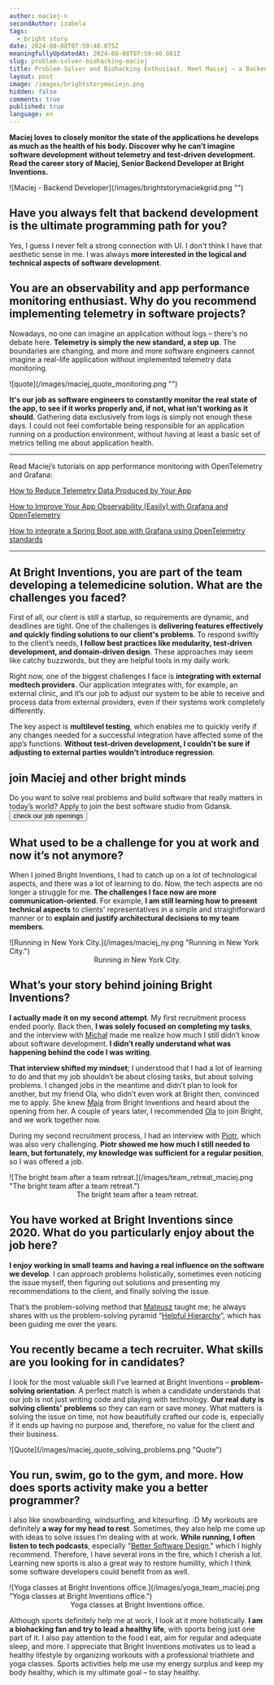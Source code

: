 ```yaml
---
author: maciej-n
secondAuthor: izabela
tags:
  - bright story
date: 2024-08-08T07:59:40.075Z
meaningfullyUpdatedAt: 2024-08-08T07:59:40.861Z
slug: problem-solver-biohacking-maciej
title: Problem-Solver and Biohacking Enthusiast. Meet Maciej – a Backend Developer
layout: post
image: /images/brightstorymaciejn.png
hidden: false
comments: true
published: true
language: en
---
```

**Maciej loves to closely monitor the state of the applications he develops as much as the health of his body. Discover why he can’t imagine software development without telemetry and test-driven development. Read the career story of Maciej, Senior Backend Developer at Bright Inventions.**

<div className="image">![Maciej - Backend Developer](/images/brightstorymaciekgrid.png "")</div>

## Have you always felt that backend development is the ultimate programming path for you?

Yes, I guess I never felt a strong connection with UI. I don't think I have that aesthetic sense in me. I was always **more interested in the logical and technical aspects of software development**.

## You are an observability and app performance monitoring enthusiast. Why do you recommend implementing telemetry in software projects?

Nowadays, no one can imagine an application without logs – there's no debate here. **Telemetry is simply the new standard, a step up**. The boundaries are changing, and more and more software engineers cannot imagine a real-life application without implemented telemetry data monitoring.

<div className="image">![quote](/images/maciej_quote_monitoring.png "")</div>

**It's our job as software engineers to constantly monitor the real state of the app, to see if it works properly and, if not, what isn't working as it should.** Gathering data exclusively from logs is simply not enough these days. I could not feel comfortable being responsible for an application running on a production environment, without having at least a basic set of metrics telling me about application health.

- - -

Read Maciej’s tutorials on app performance monitoring with OpenTelemetry and Grafana:

[How to Reduce Telemetry Data Produced by Your App](/blog/how-to-reduce-telemetry-data-produced-by-your-app/)

[How to Improve Your App Observability (Easily) with Grafana and OpenTelemetry](/blog/how-to-improve-your-app-observability-easily-with-grafana-and-opentelemetry/)

[How to integrate a Spring Boot app with Grafana using OpenTelemetry standards](https://grafana.com/blog/2023/10/30/how-to-integrate-a-spring-boot-app-with-grafana-using-opentelemetry-standards/)

- - -

## At Bright Inventions, you are part of the team developing a telemedicine solution. What are the challenges you faced?

First of all, our client is still a startup, so requirements are dynamic, and deadlines are tight. One of the challenges is **delivering features effectively and quickly finding solutions to our client's problems**. To respond swiftly to the client’s needs, **I follow best practices like modularity, test-driven development, and domain-driven design**. These approaches may seem like catchy buzzwords, but they are helpful tools in my daily work.

Right now, one of the biggest challenges I face is **integrating with external medtech providers**. Our application integrates with, for example, an external clinic, and it’s our job to adjust our system to be able to receive and process data from external providers, even if their systems work completely differently. 

The key aspect is **multilevel testing**, which enables me to quickly verify if any changes needed for a successful integration have affected some of the app’s functions. **Without test-driven development, I couldn't be sure if adjusting to external parties wouldn’t introduce regression**.

<div class='block-button'><h2>join Maciej and other bright minds</h2><div>Do you want to solve real problems and build software that really matters in today’s world? Apply to join the best software studio from Gdansk.</div><a href="/career/"><button>check our job openings</button></a></div>

## What used to be a challenge for you at work and now it’s not anymore?

When I joined Bright Inventions, I had to catch up on a lot of technological aspects, and there was a lot of learning to do. Now, the tech aspects are no longer a struggle for me. **The challenges I face now are more communication-oriented**. For example, **I am still learning how to present technical aspects** to clients' representatives in a simple and straightforward manner or to **explain and justify architectural decisions to my team members**.

<div className="image">![Running in New York City.](/images/maciej_ny.png "Running in New York City.")</div>

<center>Running in New York City.</center>

## What’s your story behind joining Bright Inventions?

**I actually made it on my second attempt**. My first recruitment process ended poorly. Back then, **I was solely focused on completing my tasks**, and the interview with [Michał](/about-us/michal/) made me realize how much I still didn’t know about software development. **I didn’t really understand what was happening behind the code I was writing**.

**That interview shifted my mindset**; I understood that I had a lot of learning to do and that my job shouldn’t be about closing tasks, but about solving problems. I changed jobs in the meantime and didn’t plan to look for another, but my friend Ola, who didn’t even work at Bright then, convinced me to apply. She knew [Maja](/about-us/maja/) from Bright Inventions and heard about the opening from her. A couple of years later, I recommended [Ola](/about-us/aleksandra-z/) to join Bright, and we work together now.

During my second recruitment process, I had an interview with [Piotr](/about-us/piotr/), which was also very challenging. **Piotr showed me how much I still needed to learn, but fortunately, my knowledge was sufficient for a regular position**, so I was offered a job.

<div className="image">![The bright team after a team retreat.](/images/team_retreat_maciej.png "The bright team after a team retreat.")</div>

<center> The bright team after a team retreat. </center>

## You have worked at Bright Inventions since 2020. What do you particularly enjoy about the job here?

**I enjoy working in small teams and having a real influence on the software we develop**. I can approach problems holistically, sometimes even noticing the issue myself, then figuring out solutions and presenting my recommendations to the client, and finally solving the issue. 

That’s the problem-solving method that [Mateusz](/about-us/mateusz/) taught me; he always shares with us the problem-solving pyramid “[Helpful Hierarchy](https://medium.com/helpful-com/how-to-be-an-effective-early-stage-employee-hint-be-helpful-e681b456a01f)”, which has been guiding me over the years.

## You recently became a tech recruiter. What skills are you looking for in candidates?

I look for the most valuable skill I've learned at Bright Inventions – **problem-solving orientation**. A perfect match is when a candidate understands that our job is not just writing code and playing with technology. **Our real duty is solving clients' problems** so they can earn or save money. What matters is solving the issue on time, not how beautifully crafted our code is, especially if it ends up having no purpose and, therefore, no value for the client and their business.

<div className="image">![Quote](/images/maciej_quote_solving_problems.png "Quote")</div>

## You run, swim, go to the gym, and more. How does sports activity make you a better programmer?

I also like snowboarding, windsurfing, and kitesurfing. :D My workouts are definitely **a way for my head to rest**. Sometimes, they also help me come up with ideas to solve issues I’m dealing with at work. **While running, I often listen to tech podcasts**, especially "[Better Software Design](https://open.spotify.com/show/0QCDOJNUWnJkaq73FasfkY)," which I highly recommend. Therefore, I have several irons in the fire, which I cherish a lot. Learning new sports is also a great way to restore humility, which I think some software developers could benefit from as well.

<div className="image">![Yoga classes at Bright Inventions office.](/images/yoga_team_maciej.png "Yoga classes at Bright Inventions office.")</div>

<center>Yoga classes at Bright Inventions office.</center>

Although sports definitely help me at work, I look at it more holistically. **I am a biohacking fan and try to lead a healthy life**, with sports being just one part of it. I also pay attention to the food I eat, aim for regular and adequate sleep, and more. I appreciate that Bright Inventions motivates us to lead a healthy lifestyle by organizing workouts with a professional triathlete and yoga classes. Sports activities help me use my energy surplus and keep my body healthy, which is my ultimate goal – to stay healthy.